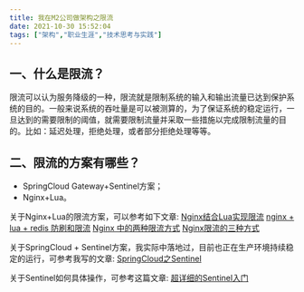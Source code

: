 ```yaml
---
title: 我在M2公司做架构之限流
date: 2021-10-30 15:52:04
tags: ["架构","职业生涯","技术思考与实践"]
---
```


## 一、什么是限流？
限流可以认为服务降级的一种，限流就是限制系统的输入和输出流量已达到保护系统的目的。一般来说系统的吞吐量是可以被测算的，为了保证系统的稳定运行，一旦达到的需要限制的阈值，就需要限制流量并采取一些措施以完成限制流量的目的。比如：延迟处理，拒绝处理，或者部分拒绝处理等等。
<!--more-->

## 二、限流的方案有哪些？
- SpringCloud Gateway+Sentinel方案；
- Nginx+Lua。

关于Nginx+Lua的限流方案，可以参考如下文章:
[Nginx结合Lua实现限流](https://blog.csdn.net/ErickPang/article/details/86136706)
[nginx + lua + redis 防刷和限流](https://blog.csdn.net/fenglvming/article/details/51996406)
[Nginx 中的两种限流方式](https://zhuanlan.zhihu.com/p/107066264)
[Nginx限流的三种方式](https://developer.aliyun.com/article/790163)

关于SpringCloud + Sentinel方案，我实际中落地过，目前也正在生产环境持续稳定的运行，可参考我写的文章:
[SpringCloud之Sentinel](https://youcongtech.com/2020/11/07/SpringCloud%E4%B9%8BSentinel/)

关于Sentinel如何具体操作，可参考这篇文章:
[超详细的Sentinel入门](https://zhuanlan.zhihu.com/p/363438722)
